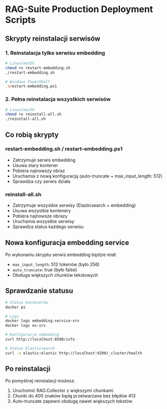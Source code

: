 # RAG-Suite Production Deployment Scripts

## Skrypty reinstalacji serwisów

### 1. Reinstalacja tylko serwisu embedding
```bash
# Linux/macOS
chmod +x restart-embedding.sh
./restart-embedding.sh

# Windows PowerShell
.\restart-embedding.ps1
```

### 2. Pełna reinstalacja wszystkich serwisów
```bash
# Linux/macOS
chmod +x reinstall-all.sh
./reinstall-all.sh
```

## Co robią skrypty

### restart-embedding.sh / restart-embedding.ps1
- Zatrzymuje serwis embedding
- Usuwa stary kontener
- Pobiera najnowszy obraz
- Uruchamia z nową konfiguracją (auto-truncate + max_input_length: 512)
- Sprawdza czy serwis działa

### reinstall-all.sh
- Zatrzymuje wszystkie serwisy (Elasticsearch + embedding)
- Usuwa wszystkie kontenery
- Pobiera najnowsze obrazy
- Uruchamia wszystkie serwisy
- Sprawdza status każdego serwisu

## Nowa konfiguracja embedding service

Po wykonaniu skryptu serwis embedding będzie miał:
- `max_input_length`: 512 tokenów (było 256)
- `auto_truncate`: true (było false)
- Obsługa większych chunków tekstowych

## Sprawdzanie statusu

```bash
# Status kontenerów
docker ps

# Logi
docker logs embedding-service-srv
docker logs es-srv

# Konfiguracja embedding
curl http://localhost:8580/info

# Status Elasticsearch
curl -u elastic:elastic http://localhost:9200/_cluster/health
```

## Po reinstalacji

Po pomyślnej reinstalacji możesz:
1. Uruchomić RAG.Collector z większymi chunkami
2. Chunki do 400 znaków będą przetwarzane bez błędów 413
3. Auto-truncate zapewni obsługę nawet większych tekstów

